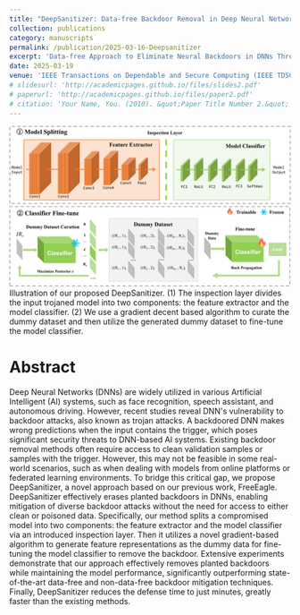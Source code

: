 ```yaml
---
title: "DeepSanitizer: Data-free Backdoor Removal in Deep Neural Networks"
collection: publications
category: manuscripts
permalink: /publication/2025-03-16-Deepsanitizer
excerpt: 'Data-free Approach to Eliminate Neural Backdoors in DNNs Through Model-level Defenses.'
date: 2025-03-19
venue: 'IEEE Transactions on Dependable and Secure Computing (IEEE TDSC) Submission'
# slidesurl: 'http://academicpages.github.io/files/slides2.pdf'
# paperurl: 'http://academicpages.github.io/files/paper2.pdf'
# citation: 'Your Name, You. (2010). &quot;Paper Title Number 2.&quot; <i>Journal 1</i>. 1(2).'
---
```


![Overview](../images/paper_overview/overview_ds.png)
Illustration of our proposed DeepSanitizer. (1) The inspection layer divides the input trojaned model into two components: the feature extractor and the model classifier. (2) We use a gradient decent based algorithm to curate the dummy dataset and then utilize the generated dummy dataset to fine-tune the model classifier.

# Abstract
Deep Neural Networks (DNNs) are widely utilized in various Artificial Intelligent (AI) systems, such as face recognition, speech assistant, and autonomous driving. However, recent studies reveal DNN's vulnerability to backdoor attacks, also known as trojan attacks. A backdoored DNN makes wrong predictions when the input contains the trigger, which poses significant security threats to DNN-based AI systems. Existing backdoor removal methods often require access to clean validation samples or samples with the trigger. However, this may not be feasible in some real-world scenarios, such as when dealing with models from online platforms or federated learning environments. To bridge this critical gap, we propose DeepSanitizer, a novel approach based on our previous work, FreeEagle. DeepSanitizer effectively erases planted backdoors in DNNs, enabling mitigation of diverse backdoor attacks without the need for access to either clean or poisoned data.  Specifically, our method splits a compromised model into two components: the feature extractor and the model classifier via an introduced inspection layer. Then it utilizes a novel gradient-based algorithm to generate feature representations as the dummy data for fine-tuning the model classifier to remove the backdoor. Extensive experiments demonstrate that our approach effectively removes planted backdoors while maintaining the model performance, significantly outperforming state-of-the-art data-free and non-data-free backdoor mitigation techniques. Finally, DeepSanitizer reduces the defense time to just minutes, greatly faster than the existing methods.